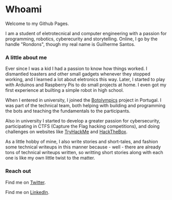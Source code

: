 # Whoami

Welcome to my Github Pages. 

I am a student of eletrotecnical and computer engineering with a passion for programming, robotics, cyberecurity and storytelling. Online, I go by the handle "Rondons", though my real name is Guilherme Santos.

### A little about me

Ever since I was a kid I had a passion to know how things worked. I dismantled toasters and other small gadgets whenever they stopped working, and I learned a lot about eletronics this way. Later, I started to play with Arduinos and Raspberry Pis to do small projects at home. I even got my first experience at builting a simple robot in high school.

When I entered in university, I joined the [Botolympics](https://botolympics.pt/) project in Portugal. I was part of the technical team, both helping with building and programming the bots and teaching the fundamentals to the participants. 

Also in university I started to develop a greater passion for cybersecurity, participating in CTFS (Capture the Flag hacking competitions), and doing challenges on websites like [TryHackMe](https://tryhackme.com/) and [HackTheBox](https://www.hackthebox.eu/).

As a little hobby of mine, I also write stories and short-tales, and fashion some technical writeups in this manner because - well - there are already tons of technical writeups written, so writting short stories along with each one is like my own little twist to the matter.


### Reach out

Find me on [Twitter](https://twitter.com/Rondons6).

Find me on [LinkedIn](https://www.linkedin.com/in/guilherme-santos-007b819b/).
